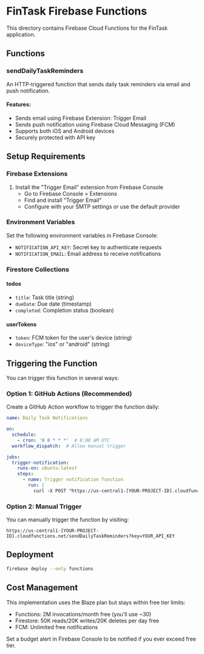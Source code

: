 # FinTask Firebase Functions

This directory contains Firebase Cloud Functions for the FinTask application.

## Functions

### sendDailyTaskReminders

An HTTP-triggered function that sends daily task reminders via email and push notification.

#### Features:
- Sends email using Firebase Extension: Trigger Email
- Sends push notification using Firebase Cloud Messaging (FCM)
- Supports both iOS and Android devices
- Securely protected with API key

## Setup Requirements

### Firebase Extensions
1. Install the "Trigger Email" extension from Firebase Console
   - Go to Firebase Console > Extensions
   - Find and install "Trigger Email"
   - Configure with your SMTP settings or use the default provider

### Environment Variables
Set the following environment variables in Firebase Console:
- `NOTIFICATION_API_KEY`: Secret key to authenticate requests
- `NOTIFICATION_EMAIL`: Email address to receive notifications

### Firestore Collections

#### todos
- `title`: Task title (string)
- `dueDate`: Due date (timestamp)
- `completed`: Completion status (boolean)

#### userTokens
- `token`: FCM token for the user's device (string)
- `deviceType`: "ios" or "android" (string)

## Triggering the Function

You can trigger this function in several ways:

### Option 1: GitHub Actions (Recommended)

Create a GitHub Action workflow to trigger the function daily:

```yaml
name: Daily Task Notifications

on:
  schedule:
    - cron: '0 8 * * *'  # 8:00 AM UTC
  workflow_dispatch:  # Allow manual trigger

jobs:
  trigger-notification:
    runs-on: ubuntu-latest
    steps:
      - name: Trigger notification function
        run: |
          curl -X POST "https://us-central1-[YOUR-PROJECT-ID].cloudfunctions.net/sendDailyTaskReminders?key=${{ secrets.NOTIFICATION_API_KEY }}"
```

### Option 2: Manual Trigger

You can manually trigger the function by visiting:
```
https://us-central1-[YOUR-PROJECT-ID].cloudfunctions.net/sendDailyTaskReminders?key=YOUR_API_KEY
```

## Deployment

```bash
firebase deploy --only functions
```

## Cost Management

This implementation uses the Blaze plan but stays within free tier limits:
- Functions: 2M invocations/month free (you'll use ~30)
- Firestore: 50K reads/20K writes/20K deletes per day free
- FCM: Unlimited free notifications

Set a budget alert in Firebase Console to be notified if you ever exceed free tier.